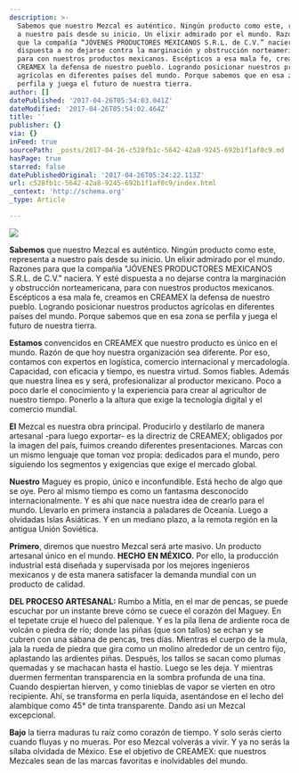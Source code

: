 ```yaml
---
description: >-
  Sabemos que nuestro Mezcal es auténtico. Ningún producto como este, representa
  a nuestro país desde su inicio. Un elixir admirado por el mundo. Razones para
  que la compañía “JÓVENES PRODUCTORES MEXICANOS S.R.L. de C.V.” naciera. Y esté
  dispuesta a no dejarse contra la marginación y obstrucción norteamericana,
  para con nuestros productos mexicanos. Escépticos a esa mala fe, creamos en
  CREAMEX la defensa de nuestro pueblo. Logrando posicionar nuestros productos
  agrícolas en diferentes países del mundo. Porque sabemos que en esa zona se
  perfila y juega el futuro de nuestra tierra.
author: []
datePublished: '2017-04-26T05:54:03.041Z'
dateModified: '2017-04-26T05:54:02.464Z'
title: ''
publisher: {}
via: {}
inFeed: true
sourcePath: _posts/2017-04-26-c528fb1c-5642-42a8-9245-692b1f1af0c9.md
hasPage: true
starred: false
datePublishedOriginal: '2017-04-26T05:24:22.113Z'
url: c528fb1c-5642-42a8-9245-692b1f1af0c9/index.html
_context: 'http://schema.org'
_type: Article

---
```

![](https://the-grid-user-content.s3-us-west-2.amazonaws.com/6100583a-0704-4905-8f69-c4cc525b0f24.jpg)

**Sabemos** que nuestro Mezcal es auténtico. Ningún producto como este, representa a nuestro país desde su inicio. Un elixir admirado por el mundo. Razones para que la compañía "JÓVENES PRODUCTORES MEXICANOS S.R.L. de C.V." naciera. Y esté dispuesta a no dejarse contra la marginación y obstrucción norteamericana, para con nuestros productos mexicanos. Escépticos a esa mala fe, creamos en CREAMEX la defensa de nuestro pueblo. Logrando posicionar nuestros productos agrícolas en diferentes países del mundo. Porque sabemos que en esa zona se perfila y juega el futuro de nuestra tierra.

**Estamos** convencidos en CREAMEX que nuestro producto es único en el mundo. Razón de que hoy nuestra organización sea diferente. Por eso, contamos con expertos en logística, comercio internacional y mercadología. Capacidad, con eficacia y tiempo, es nuestra virtud. Somos fiables. Además que nuestra línea es y será, profesionalizar al productor mexicano. Poco a poco darle el conocimiento y la experiencia para crear al agricultor de nuestro tiempo. Ponerlo a la altura que exige la tecnología digital y el comercio mundial.

**El** Mezcal es nuestra obra principal. Producirlo y destilarlo de manera artesanal -para luego exportar- es la directriz de CREAMEX; obligados por la imagen del país, fuimos creando diferentes presentaciones. Marcas con un mismo lenguaje que toman voz propia: dedicados para el mundo, pero siguiendo los segmentos y exigencias que exige el mercado global.

**Nuestro** Maguey es propio, único e inconfundible. Está hecho de algo que se oye. Pero al mismo tiempo es como un fantasma desconocido internacionalmente. Y es ahí que nace nuestra idea de crearlo para el mundo. Llevarlo en primera instancia a paladares de Oceanía. Luego a olvidadas Islas Asiáticas. Y en un mediano plazo, a la remota región en la antigua Unión Soviética.

**Primero**, diremos que nuestro Mezcal será arte masivo. Un producto artesanal único en el mundo. **HECHO EN MÉXICO.** Por ello, la producción industrial está diseñada y supervisada por los mejores ingenieros mexicanos y de esta manera satisfacer la demanda mundial con un producto de calidad.

**DEL PROCESO ARTESANAL:** Rumbo a Mitla, en el mar de pencas, se puede escuchar por un instante breve cómo se cuece el corazón del Maguey. En el tepetate cruje el hueco del palenque. Y es la pila llena de ardiente roca de volcán o piedra de río; donde las piñas (que son tallos) se echan y se cubren con una sábana de pencas, tres días. Mientras el cuerpo de la mula, jala la rueda de piedra que gira como un molino alrededor de un centro fijo, aplastando las ardientes piñas. Después, los tallos se sacan como plumas quemadas y se machacan hasta el hastío. Luego se les deja. Y mientras duermen fermentan transparencia en la sombra profunda de una tina. Cuando despiertan hierven, y como tinieblas de vapor se vierten en otro recipiente. Ahí, se transforma en perla líquida, asentándose en el lecho del alambique como 45° de tinta transparente. Dando así un Mezcal excepcional.

**Bajo** la tierra maduras tu raíz como corazón de tiempo. Y solo serás cierto cuando fluyas y no mueras. Por eso Mezcal volverás a vivir. Y ya no serás la sílaba olvidada de México. Ese el objetivo de CREAMEX: que nuestros Mezcales sean de las marcas favoritas e inolvidables del mundo.